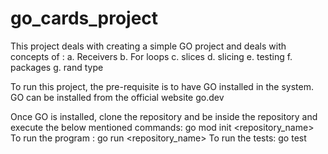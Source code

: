 # go_cards_project
This project deals with creating a simple GO project and deals with concepts of :
  a. Receivers
  b. For loops
  c. slices
  d. slicing
  e. testing 
  f. packages
  g. rand type
  
 To run this project, the pre-requisite is to have GO installed in the system. GO can be installed from the official website go.dev
 
 Once GO is installed, 
  clone the repository and be inside the repository and execute the below mentioned commands:
  go mod init <repository_name>
  To run the program : go run <repository_name>
  To run the tests: go test
